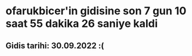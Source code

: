 # ofarukbicer'in gidisine son 7 gun 10 saat 55 dakika 26 saniye kaldi

## Gidis tarihi: 30.09.2022 :(